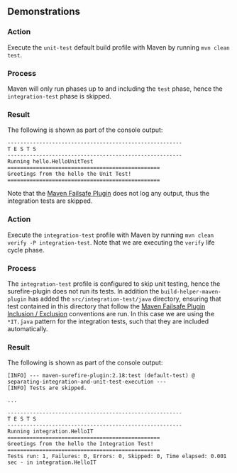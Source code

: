 ## Demonstrations

### Action

Execute the `unit-test` default build profile with Maven by running `mvn clean test`.

### Process

Maven will only run phases up to and including the `test` phase, hence the `integration-test` phase is skipped.

### Result

The following is shown as part of the console output:
```console
-------------------------------------------------------
T E S T S
-------------------------------------------------------
Running hello.HelloUnitTest
================================================
Greetings from the hello the Unit Test!
================================================
```
Note that the [Maven Failsafe Plugin](http://maven.apache.org/surefire/maven-failsafe-plugin/) does not log any output, thus the integration tests are skipped.

### Action

Execute the `integration-test` profile with Maven by running `mvn clean verify -P integration-test`.  Note that we are executing the `verify` life cycle phase.

### Process

The `integration-test` profile is configured to skip unit testing, hence the surefire-plugin does not run its tests.  In addition the `build-helper-maven-plugin` has added the `src/integration-test/java` directory, ensuring that test contained in this directory that follow the [Maven Failsafe Plugin Inclusion / Exclusion](maven.apache.org/surefire/maven-failsafe-plugin/examples/inclusion-exclusion.html) conventions are run.  In this case we are using the `*IT.java` pattern for the integration tests, such that they are included automatically.

### Result

The following is shown as part of the console output:
```console
[INFO] --- maven-surefire-plugin:2.18:test (default-test) @ separating-integration-and-unit-test-execution ---
[INFO] Tests are skipped.

...

-------------------------------------------------------
T E S T S
-------------------------------------------------------
Running integration.HelloIT
================================================
Greetings from the hello the Integration Test!
================================================
Tests run: 1, Failures: 0, Errors: 0, Skipped: 0, Time elapsed: 0.001 sec - in integration.HelloIT
```


